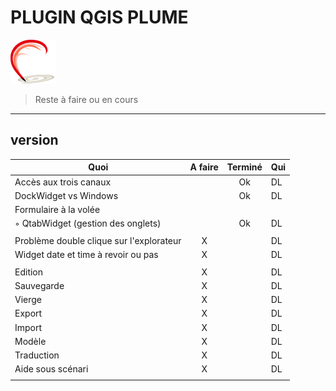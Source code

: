 # PLUGIN QGIS PLUME
![](plume/flyers/plume1.png)
> Reste à faire ou en cours 

---           
## version

|     Quoi      |     A faire     |  Terminé   |  Qui   |
| ------------- | :-------------: | :---------: | --------- |
| Accès aux trois canaux             |        |   Ok   |   DL   |
| DockWidget vs Windows              |        |   Ok   |   DL   |
| Formulaire à la volée              |        |        |
| ◦ QtabWidget (gestion des onglets) |        |   Ok   |   DL   |
|                                    |        |        |
| Problème double clique sur l'explorateur |   X   |        |   DL   |
| Widget date et time à revoir ou pas |   X   |        |   DL   |
|                                    |       |        |
| Edition                            |   X   |        |   DL   |
| Sauvegarde                         |   X   |        |   DL   |
| Vierge                             |   X   |        |   DL   |
| Export                             |   X   |        |   DL   |
| Import                             |   X   |        |   DL   |
| Modèle                             |   X   |        |   DL   |
| Traduction                         |   X   |        |   DL   |
| Aide sous scénari                  |   X   |        |   DL   |
|                                    |        |        |


